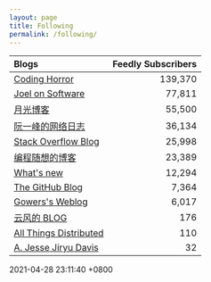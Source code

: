 ```yaml
---
layout: page
title: Following
permalink: /following/
---
```

| Blogs | Feedly Subscribers |
|:--- | ---:|
| [Coding Horror](https://blog.codinghorror.com/) | 139,370 |
| [Joel on Software](https://www.joelonsoftware.com) | 77,811 |
| [月光博客](https://www.williamlong.info/) | 55,500 |
| [阮一峰的网络日志](http://www.ruanyifeng.com/blog/) | 36,134 |
| [Stack Overflow Blog](https://stackoverflow.blog) | 25,998 |
| [编程随想的博客](https://program-think.blogspot.com/) | 23,389 |
| [What's new](https://terrytao.wordpress.com) | 12,294 |
| [The GitHub Blog](https://github.blog) | 7,364 |
| [Gowers's Weblog](https://gowers.wordpress.com) | 6,017 |
| [云风的 BLOG](https://blog.codingnow.com/) | 176 |
| [All Things Distributed](http://www.allthingsdistributed.com/) | 110 |
| [A. Jesse Jiryu Davis](https://emptysqua.re/blog/) | 32 |

2021-04-28 23:11:40 +0800
